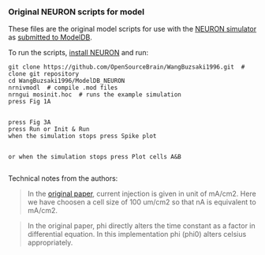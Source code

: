 ### Original NEURON scripts for model

These files are the original model scripts for use with the [NEURON simulator](https://www.neuron.yale.edu/neuron/) as [submitted to ModelDB](https://senselab.med.yale.edu/modeldb/showModel.cshtml?model=26997).

To run the scripts, [install NEURON](https://www.neuron.yale.edu/neuron/download) and run:

    git clone https://github.com/OpenSourceBrain/WangBuzsaki1996.git  # clone git repository
    cd WangBuzsaki1996/ModelDB_NEURON
    nrnivmodl  # compile .mod files
    nrngui mosinit.hoc  # runs the example simulation
    press Fig 1A

![]()

    press Fig 3A
    press Run or Init & Run
    when the simulation stops press Spike plot

![]()

    or when the simulation stops press Plot cells A&B
    
![]()

Technical notes from the authors:

> In the [original paper](http://www.jneurosci.org/content/16/20/6402.full), current injection is given in unit of mA/cm2. Here we have choosen a cell size of 100 um/cm2 so that nA is equivalent to mA/cm2.

> In the original paper, phi directly alters the time constant as a factor in differential equation. In this implementation phi (phi0) alters celsius appropriately.

